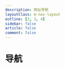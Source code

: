 ```yaml
---
description: 网址导航
layoutClass: m-nav-layout
outline: [2, 3, 4]
sidebar: false
article: false
comment: false
---
```


<script setup>
import { NAV_DATA } from '../../nav/data.ts'
</script>
<style src="../../nav/index.scss"></style>

# 导航

<MNavLinks v-for="{title, items} in NAV_DATA" :title="title" :items="items"/>
